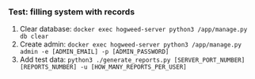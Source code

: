 ### Test: filling system with records
1. Clear database: `docker exec hogweed-server python3 /app/manage.py db clear`
2. Create admin: `docker exec hogweed-server python3 /app/manage.py admin -e [ADMIN_EMAIL] -p [ADMIN_PASSWORD]`
3. Add test data: `python3 ./generate_reports.py [SERVER_PORT_NUMBER] [REPORTS_NUMBER] -u [HOW_MANY_REPORTS_PER_USER]`